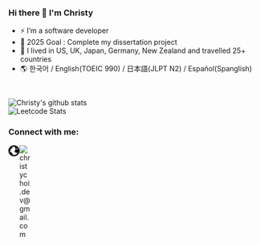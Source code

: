 ### Hi there 👋 I'm Christy

- ⚡ I’m a software developer
- 🎯 2025 Goal : Complete my dissertation project
- 🚀 I lived in US, UK, Japan, Germany, New Zealand and travelled 25+ countries
- 🌎 한국어 / English(TOEIC 990) / 日本語(JLPT N2) / Español(Spanglish)


<br/>

![Christy's github stats](https://github-readme-stats.vercel.app/api?username=shinecoding&theme=material-palenight&show_icons=true)
<br/>
![Leetcode Stats](https://leetcard.jacoblin.cool/shinecoding?font=Mulish)

 
### Connect with me:
[<img align="left" alt="shinecoding.github.io" width="22px" src="https://raw.githubusercontent.com/iconic/open-iconic/master/svg/globe.svg" />](https://christychoi.hashnode.dev/)
[<img align="left" alt="christychoi.dev@gmail.com" width="22px" src="https://cdn.jsdelivr.net/npm/simple-icons@v3/icons/gmail.svg" />](mailto:christychoi.dev@gmail.com)

